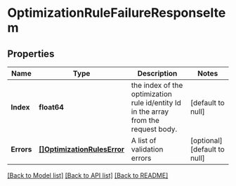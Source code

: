 # OptimizationRuleFailureResponseItem

## Properties
Name | Type | Description | Notes
------------ | ------------- | ------------- | -------------
**Index** | **float64** | the index of the optimization rule id/entity Id in the array from the request body. | [default to null]
**Errors** | [**[]OptimizationRulesError**](OptimizationRulesError.md) | A list of validation errors | [optional] [default to null]

[[Back to Model list]](../README.md#documentation-for-models) [[Back to API list]](../README.md#documentation-for-api-endpoints) [[Back to README]](../README.md)

